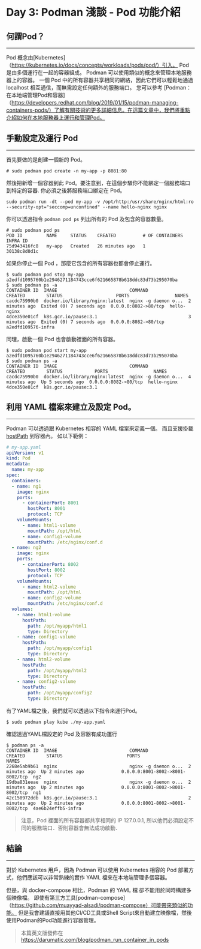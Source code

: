 Day 3: Podman 淺談 - Pod 功能介紹
==============================

何謂Pod？
------

-----


Pod 概念由[Kubernetes]（https://kubernetes.io/docs/concepts/workloads/pods/pod/）引入。 Pod 是由多個運行在一起的容器組成。 Podman 可以使用類似的概念來管理本地服務器上的容器。 一個 Pod 中的所有容器共享相同的網絡，因此它們可以輕鬆地通過 localhost 相互通信，而無需設定任何額外的服務端口。 您可以參考 [Podman：在本地端管理Pod和容器]（https://developers.redhat.com/blog/2019/01/15/podman-managing-containers-pods/）了解有關技術的更多詳細信息。在這篇文章中，我們將重點介紹如何在本地服務器上運行和管理Pod。

手動設定及運行 Pod
----------------

-----


首先要做的是創建一個新的 Pod。

```
# sudo podman pod create -n my-app -p 8081:80
```

然後把新增一個容器到此 Pod。要注意到，在這個步驟你不能綁定一個服務端口到特定的容器. 你必須之後將服務端口綁定在 Pod。
```
sudo podman run -dt --pod my-app -v /opt/http:/usr/share/nginx/html:ro --security-opt="seccomp=unconfined" --name hello-nginx nginx
```


你可以透過指令 `podman pod ps` 列出所有的 Pod 及包含的容器數量。

```
# sudo podman pod ps
POD ID         NAME     STATUS    CREATED          # OF CONTAINERS   INFRA ID
75d943416fc8   my-app   Created   26 minutes ago   1                 30138c8d0d1c
```


如果你停止一個 Pod ，那麼它包含的所有容器也都會停止運行。


```
$ sudo podman pod stop my-app
a2edfd1095760b1e2946271184743cce6f621665878b618ddc83d73b295070ba
$ sudo podman ps -a
CONTAINER ID  IMAGE                           COMMAND               CREATED        STATUS                    PORTS                 NAMES
cacdc75990b0  docker.io/library/nginx:latest  nginx -g daemon o...  2 minutes ago  Exited (0) 7 seconds ago  0.0.0.0:8082->80/tcp  hello-nginx
4dce350e01cf  k8s.gcr.io/pause:3.1                                  3 minutes ago  Exited (0) 7 seconds ago  0.0.0.0:8082->80/tcp  a2edfd109576-infra
```

同理，啟動一個 Pod  也會啟動裡面的所有容器。

```
$ sudo podman pod start my-app
a2edfd1095760b1e2946271184743cce6f621665878b618ddc83d73b295070ba
$ sudo podman ps -a
CONTAINER ID  IMAGE                           COMMAND               CREATED        STATUS            PORTS                 NAMES
cacdc75990b0  docker.io/library/nginx:latest  nginx -g daemon o...  4 minutes ago  Up 5 seconds ago  0.0.0.0:8082->80/tcp  hello-nginx
4dce350e01cf  k8s.gcr.io/pause:3.1
```


利用 YAML 檔案來建立及設定 Pod。
-----------------------------

-----


Podman 可以透過跟 Kubernetes 相容的 YAML 檔案來定義一個。
而且支援掛載 [hostPath](https://kubernetes.io/docs/concepts/storage/volumes/#hostpath) 到容器內。
如以下範例：

```yaml
# my-app.yaml
apiVersion: v1
kind: Pod
metadata:
  name: my-app
spec:
  containers:
  - name: ng1
    image: nginx
    ports:
      - containerPort: 8001
        hostPort: 8001
        protocol: TCP
    volumeMounts:
      - name: html1-volume
        mountPath: /opt/html
      - name: config1-volume
        mountPath: /etc/nginx/conf.d
  - name: ng2
    image: nginx
    ports:
      - containerPort: 8002
        hostPort: 8002
        protocol: TCP
    volumeMounts:
      - name: html2-volume
        mountPath: /opt/html
      - name: config2-volume
        mountPath: /etc/nginx/conf.d
  volumes:
    - name: html1-volume
      hostPath:
        path: /opt/myapp/html1
        type: Directory
    - name: config1-volume
      hostPath:
        path: /opt/myapp/config1
        type: Directory
    - name: html2-volume
      hostPath:
        path: /opt/myapp/html2
        type: Directory
    - name: config2-volume
      hostPath:
        path: /opt/myapp/config2
        type: Directory
```

有了YAML檔之後，我們就可以透過以下指令來運行Pod。

```
$ sudo podman play kube ./my-app.yaml
```


確認透過YAML檔設定的 Pod 及容器有成功運行
```
$ podman ps -a
CONTAINER ID  IMAGE                           COMMAND               CREATED        STATUS                        PORTS                             NAMES
2268e5ab9b61  nginx                           nginx -g daemon o...  2 minutes ago  Up 2 minutes ago              0.0.0.0:8001-8002->8001-8002/tcp  ng2
19dba831eeae  nginx                           nginx -g daemon o...  2 minutes ago  Up 2 minutes ago              0.0.0.0:8001-8002->8001-8002/tcp  ng1
42c150972ddb  k8s.gcr.io/pause:3.1                                  2 minutes ago  Up 2 minutes ago              0.0.0.0:8001-8002->8001-8002/tcp  4ae6b24effb5-infra
```

> 注意，Pod 裡面的所有容器都共享相同的 IP 127.0.0.1, 所以他們必須設定不同的服務端口．否則容器會無法成功啟動．



結論
-----

-----


對於 Kubernetes 用戶，因為 Podman 可以使用 Kubernetes 相容的 Pod 部署方式，他們應該可以非常熟練的實作 YAML 檔來在本地端管理多個容器。

但是，與 docker-compose 相比，Podman 的 YAML 檔 卻不能用於同時構建多個映像檔。 即使有第三方工具[podman-compose]（https://github.com/muayyad-alsadi/podman-compose）可能帶來類似的功能。 但是我會建議直接用其他CI/CD工具或Shell Script來自動建立映像檔，然後使用Podman的Pod功能進行容器管理。

> 本篇英文版發佈在 https://darumatic.com/blog/podman_run_container_in_pods